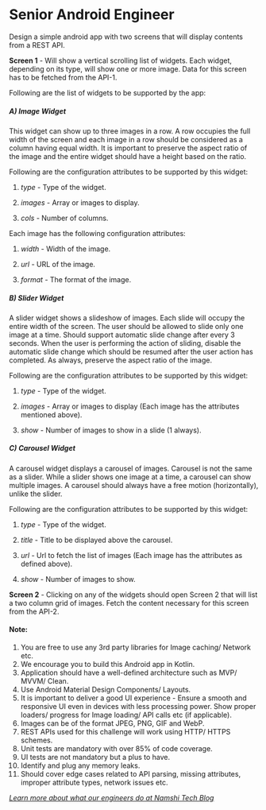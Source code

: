 # Senior Android Engineer



Design a simple android app with two screens that will display contents from a REST API.



**Screen 1** - Will show a vertical scrolling list of widgets. Each widget, depending on its type, will show one or more image. Data for this screen has to be fetched from the API-1.



Following are the list of widgets to be supported by the app:



#####  A) Image Widget



This widget can show up to three images in a row. A row occupies the full width of the screen and each image in a row should be considered as a column having equal width. It is important to preserve the aspect ratio of the image and the entire widget should have a height based on the ratio.  



Following are the configuration attributes to be supported by this widget:

1) *type* - Type of the widget.

2) *images* - Array or images to display. 

3) *cols* - Number of columns.



Each image has the following configuration attributes:

1) *width* - Width of the image.

2) *url* - URL of the image.

3) *format* - The format of the image.



#####  B) Slider Widget



A slider widget shows a slideshow of images. Each slide will occupy the entire width of the screen. The user should be allowed to slide only one image at a time. Should support automatic slide change after every 3 seconds. When the user is performing the action of sliding, disable the automatic slide change which should be resumed after the user action has completed. As always, preserve the aspect ratio of the image.



Following are the configuration attributes to be supported by this widget:

1) *type* - Type of the widget.

2) *images* - Array or images to display (Each image has the attributes mentioned above). 

3) *show* - Number of images to show in a slide (1 always).



#####  C) Carousel Widget



A carousel widget displays a carousel of images. Carousel is not the same as a slider. While a slider shows one image at a time, a carousel can show multiple images. A carousel should always have a free motion (horizontally), unlike the slider. 



Following are the configuration attributes to be supported by this widget:

1) *type* - Type of the widget.

2) *title* - Title to be displayed above the carousel.

3) *url* - Url to fetch the list of images (Each image has the attributes as defined above). 

4) *show* - Number of images to show.



**Screen 2** - Clicking on any of the widgets should open Screen 2 that will list a two column grid of images. Fetch the content necessary for this screen from the API-2.



#### Note:



1) You are free to use any 3rd party libraries for Image caching/ Network etc.
2) We encourage you to build this Android app in Kotlin.
3) Application should have a well-defined architecture such as MVP/ MVVM/ Clean.
4) Use Android Material Design Components/ Layouts.
5) It is important to deliver a good UI experience - Ensure a smooth and responsive UI even in devices with less processing power. Show proper loaders/ progress for Image loading/ API calls etc (if applicable).
6) Images can be of the format JPEG, PNG, GIF and WebP.
7) REST APIs used for this challenge will work using HTTP/ HTTPS schemes.
8) Unit tests are mandatory with over 85% of code coverage.
9) UI tests are not mandatory but a plus to have.
10) Identify and plug any memory leaks.
11) Should cover edge cases related to API parsing, missing attributes, improper attribute types, network issues etc.


[*Learn more about what our engineers do at Namshi Tech Blog*](https://tech.namshi.io/)
